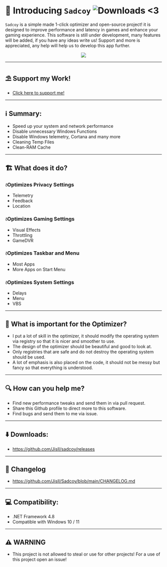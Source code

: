 # 👋 Introducing `Sadcoy` ![Downloads](https://img.shields.io/github/downloads/jisll/Sadcoy/total.svg?style=for-the-badge&logo=appveyor) <3

`Sadcoy` is a simple made 1-click optimizer and open-source project! it is designed to improve performance and latency in games and enhance your gaming experience.
This software is still under development, many features will be added, if you have any ideas write us! Support and more is appreciated, any help will help us to develop this app further.

<p align="center">
		<img src="https://cdn.discordapp.com/attachments/927291995947413515/1049836598600147064/sadcoyoptimizer.png">
	</a>
</p> 

<hr>

## ⛱️ Support my Work!
* [Click here to support me!](https://link-center.net/161230/support-me)

<hr>

## ℹ️ Summary:


* Speed up your system and network performance
* Disable unnecessary Windows Functions
* Disable Windows telemetry, Cortana and many more
* Cleaning Temp Files
* Clean-RAM Cache

<hr>

## 🏗️ What does it do?

### 💧Optimizes Privacy Settings ###
- Telemetry
- Feedback
- Location
### 💧Optimizes Gaming Settings ###
- Visual Effects
- Throttling
- GameDVR
### 💧Optimizes Taskbar and Menu ###
- Most Apps
- More Apps on Start Menu
### 💧Optimizes System Settings ###
- Delays
- Menu
- VBS

<hr>

## 🧠 What is important for the Optimizer?

- I put a lot of skill in the optimizer, it should modify the operating system via registry so that it is nicer and smoother to use. 
- The design of the optimizer should be beautiful and good to look at.
- Only registries that are safe and do not destroy the operating system should be used.
- A lot of emphasis is also placed on the code, it should not be messy but fancy so that everything is understood.

<hr>

## 🔍 How can you help me?

- Find new performance tweaks and send them in via pull request.
- Share this Github profile to direct more to this software.
- Find bugs and send them to me via issue.

<hr>

## ⬇️ Downloads:
- https://github.com/Jisll/sadcoy/releases

<hr>

## 📰 Changelog
- https://github.com/Jisll/Sadcoy/blob/main/CHANGELOG.md

<hr>

## 💻 Compatibility:

* .NET Framework 4.8
* Compatible with Windows 10 / 11

<hr>

## ⚠️ WARNING

* This project is not allowed to steal or use for other projects! For a use of this project open an issue!
